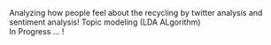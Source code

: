 Analyzing how people feel about the recycling by twitter analysis and sentiment analysis!
Topic modeling (LDA ALgorithm)<br>
In Progress ... !
